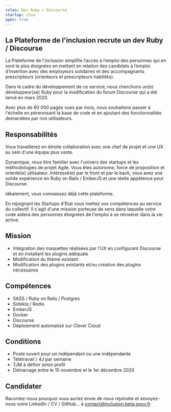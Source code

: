 ```yaml
---
roles: Dev Ruby / Discourse
startup: itou
open: true
---
```


## La Plateforme de l'inclusion recrute un dev Ruby / Discourse

La Plateforme de l'inclusion simplifie l’accès à l’emploi des personnes qui en sont le plus éloignées en mettant en relation des candidats à l’emploi d’insertion avec des employeurs solidaires et des accompagnants prescripteurs (orienteurs et prescripteurs habilités).

Dans le cadre du développement de ce service, nous cherchons un(e) développeur(se) Ruby pour la modification du forum Discourse qui a été lancé en mars 2020.

Avec plus de 60 000 pages vues par mois, nous souhaitons passer à l'échelle en pérennisant la base de code et en ajoutant des fonctionnalités demandées par nos utilisateurs.

## Responsabilités

Vous travaillerez en étroite collaboration avec une chef de projet et une UX au sein d'une équipe plus vaste.

Dynamique, vous être familier avec l'univers des startups et les méthodologies de projet Agile. Vous êtes autonome, force de proposition et orienté(e) utilisateur. Intéressé(e) par le front et par le back, vous avez une solide expérience en Ruby on Rails / EmberJS et une réelle appétence pour Discourse.

Idéalement, vous connaissez déjà cette plateforme.

En rejoignant les Startups d'Etat vous mettez vos compétences au service du collectif. Il s'agit d'une mission porteuse de sens dans laquelle votre code aidera des personnes éloignées de l'emploi à se réinsérer dans la vie active.

## Mission

- Intégration des maquettes réalisées par l'UX en configurant Discourse et en installant les plugins adéquats
- Modification du thème existant
- Modification des plugins existants et/ou création des plugins nécessaires

## Compétences

- SASS / Ruby on Rails / Postgres
- Sidekiq / Redis
- EmberJS
- Docker
- Discourse
- Déploiement automatisé sur Clever Cloud

## Conditions

- Poste ouvert pour un indépendant ou une indépendante
- Télétravail / 4J par semaine
- TJM à définir selon profil
- Démarrage entre le 15 novembre et le 1er décembre 2020


## Candidater

Racontez-nous pourquoi vous auriez envie de nous rejoindre et envoyez-nous votre LinkedIn / CV / GitHub… à contact@inclusion.beta.gouv.fr
